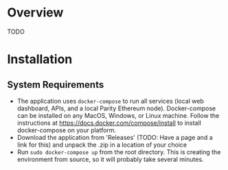 # Overview

TODO

# Installation

## System Requirements
- The application uses `docker-compose` to run all services (local web dashboard, APIs, and a local Parity Ethereum node). Docker-compose can be installed on any MacOS, Windows, or Linux machine. Follow the instructions at https://docs.docker.com/compose/install to install docker-compose on your platform.
- Download the application from 'Releases' (TODO: Have a page and a link for this) and unpack the .zip in a location of your choice
- Run `sudo docker-compose up` from the root directory. This is creating the environment from source, so it will probably take several minutes.

